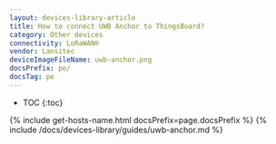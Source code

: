 ```yaml
---
layout: devices-library-article
title: How to connect UWB Anchor to ThingsBoard?
category: Other devices
connectivity: LoRaWAN®
vendor: Lansitec
deviceImageFileName: uwb-anchor.png
docsPrefix: pe/
docsTag: pe
---
```


* TOC
{:toc}

{% include get-hosts-name.html docsPrefix=page.docsPrefix %}
{% include /docs/devices-library/guides/uwb-anchor.md %}
